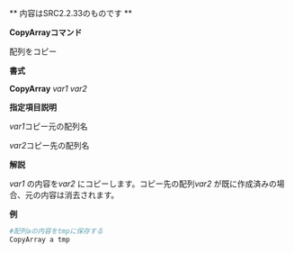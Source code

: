 ** 内容はSRC2.2.33のものです **

**CopyArrayコマンド**

配列をコピー

**書式**

**CopyArray** *var1 var2*

**指定項目説明**

*var1*コピー元の配列名

*var2*コピー先の配列名

**解説**

*var1* の内容を*var2* にコピーします。コピー先の配列*var2* が既に作成済みの場合、元の内容は消去されます。

**例**
```sh
#配列aの内容をtmpに保存する
CopyArray a tmp
```

